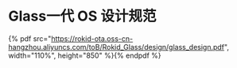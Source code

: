 # Glass一代 OS 设计规范
{% pdf src="https://rokid-ota.oss-cn-hangzhou.aliyuncs.com/toB/Rokid_Glass/design/glass_design.pdf", width="110%", height="850" %}{% endpdf %}
